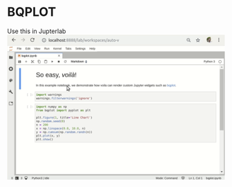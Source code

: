 # BQPLOT
Use this in Jupterlab
<a href="https://github.com/RishavMishraRM/BQPLOT/blob/main/bqplot.ipynb"></a>
<img src="https://github.com/RishavMishraRM/BQPLOT/blob/main/voila-bqplot.gif">
